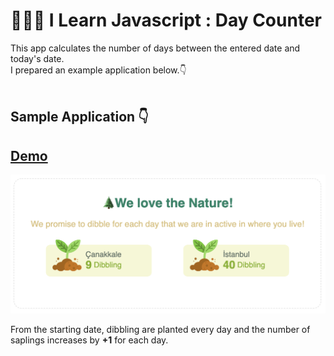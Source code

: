 # 👨🏼‍💻 I Learn Javascript : Day Counter<br/>

This app calculates the number of days between the entered date and today's date. <br/>
I prepared an example application below.👇<br/><br/>

## Sample Application 👇<br/>

## [Demo](https://codepen.io/tayfunn/pen/QWNmBEa)

![Demo Cover](https://raw.githubusercontent.com/tayfunhakyemez/day-counter/master/cover.png)

From the starting date, dibbling are planted every day and the number of saplings increases by **+1** for each day.
